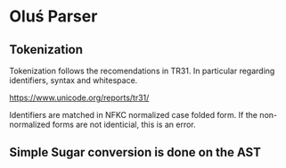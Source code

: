 # Oluś Parser


## Tokenization

Tokenization follows the recomendations in TR31. In particular regarding
identifiers, syntax and whitespace.

https://www.unicode.org/reports/tr31/

Identifiers are matched in NFKC normalized case folded form. If the
non-normalized forms are not identicial, this is an error.

## Simple Sugar conversion is done on the AST
